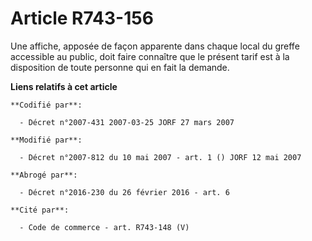 # Article R743-156

Une affiche, apposée de façon apparente dans chaque local du greffe accessible au public, doit faire connaître que le présent
tarif est à la disposition de toute personne qui en fait la demande.

**Liens relatifs à cet article**

	**Codifié par**:

	  - Décret n°2007-431 2007-03-25 JORF 27 mars 2007

	**Modifié par**:

	  - Décret n°2007-812 du 10 mai 2007 - art. 1 () JORF 12 mai 2007

	**Abrogé par**:

	  - Décret n°2016-230 du 26 février 2016 - art. 6

	**Cité par**:

	  - Code de commerce - art. R743-148 (V)
